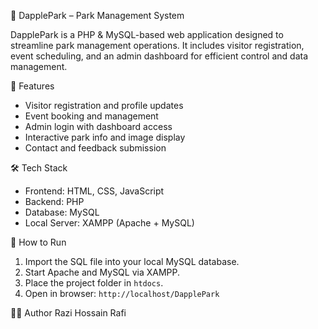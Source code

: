 🌳 DapplePark – Park Management System

DapplePark is a PHP & MySQL-based web application designed to streamline park management operations. It includes visitor registration, event scheduling, and an admin dashboard for efficient control and data management.

🔑 Features
- Visitor registration and profile updates  
- Event booking and management  
- Admin login with dashboard access  
- Interactive park info and image display  
- Contact and feedback submission

🛠️ Tech Stack
- Frontend: HTML, CSS, JavaScript  
- Backend: PHP  
- Database: MySQL  
- Local Server: XAMPP (Apache + MySQL)

🚀 How to Run
1. Import the SQL file into your local MySQL database.
2. Start Apache and MySQL via XAMPP.
3. Place the project folder in `htdocs`.
4. Open in browser: `http://localhost/DapplePark`

👨‍💻 Author
Razi Hossain Rafi
